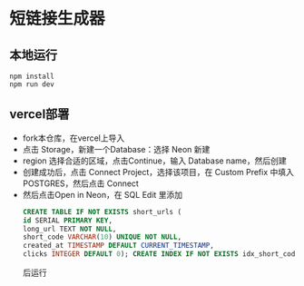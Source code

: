 # 短链接生成器
## 本地运行
  ```npm
  npm install
  npm run dev
  ```
## vercel部署
- fork本仓库，在vercel上导入
- 点击 Storage，新建一个Database：选择 Neon 新建
- region 选择合适的区域，点击Continue，输入 Database name，然后创建
- 创建成功后，点击 Connect Project，选择该项目，在 Custom Prefix 中填入 POSTGRES，然后点击 Connect
- 然后点击Open in Neon，在 SQL Edit 里添加
  ```SQL
  CREATE TABLE IF NOT EXISTS short_urls (
  id SERIAL PRIMARY KEY,
  long_url TEXT NOT NULL,
  short_code VARCHAR(10) UNIQUE NOT NULL,
  created_at TIMESTAMP DEFAULT CURRENT_TIMESTAMP,
  clicks INTEGER DEFAULT 0); CREATE INDEX IF NOT EXISTS idx_short_code ON short_urls(short_code);
  ```
  后运行
